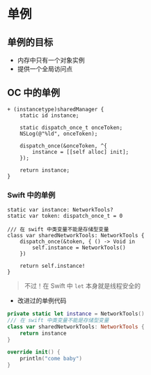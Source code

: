 # 单例

## 单例的目标

* 内存中只有一个对象实例
* 提供一个全局访问点

## OC 中的单例

```objc
+ (instancetype)sharedManager {
    static id instance;

    static dispatch_once_t onceToken;
    NSLog(@"%ld", onceToken);

    dispatch_once(&onceToken, ^{
        instance = [[self alloc] init];
    });

    return instance;
}
```

### Swift 中的单例

```objc
static var instance: NetworkTools?
static var token: dispatch_once_t = 0

/// 在 swift 中类变量不能是存储型变量
class var sharedNetworkTools: NetworkTools {
    dispatch_once(&token, { () -> Void in
        self.instance = NetworkTools()
    })

    return self.instance!
}
```

> 不过！在 Swift 中 `let` 本身就是线程安全的

* 改进过的单例代码

```swift
private static let instance = NetworkTools()
/// 在 swift 中类变量不能是存储型变量
class var sharedNetworkTools: NetworkTools {
    return instance
}

override init() {
    println("come baby")
}
```


